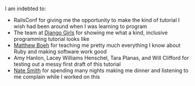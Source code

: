 I am indebted to:
- RailsConf for giving me the opportunity to make the kind of tutorial I wish had been around when I was learning to program
- The team at [Django Girls](https://djangogirls.org/) for showing me what a kind, inclusive programming tutorial looks like
- [Matthew Boeh](http://steppedpyramids.com/) for teaching me pretty much everything I know about Ruby and making software work good
- Amy Hanlon, Lacey Williams Henschel, Tara Planas, and Will Clifford for testing out a messy first draft of this tutorial
- [Nate Smith](http://tilde.town/~vilmibm/) for spending many nights making me dinner and listening to me complain while I worked on this